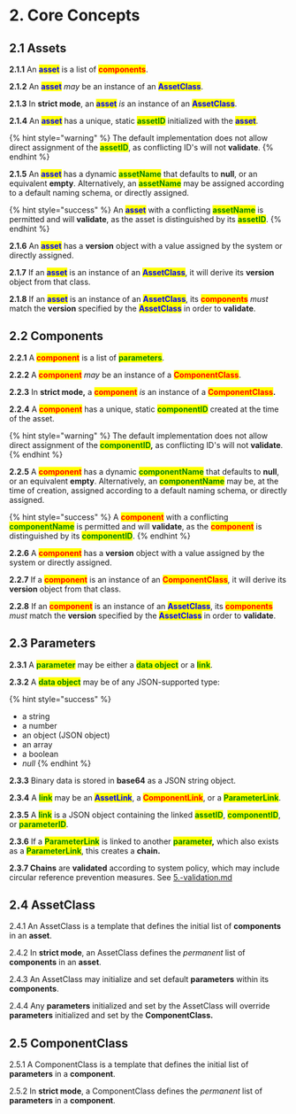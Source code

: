 # 2. Core Concepts

## 2.1  Assets

&#x20;  **2.1.1** An <mark style="color:blue;">**asset**</mark> is a list of <mark style="color:red;">**components**</mark>.&#x20;

&#x20;  **2.1.2** An <mark style="color:blue;">**asset**</mark> _may_ be an instance of an <mark style="color:blue;">**AssetClass**</mark>.&#x20;

&#x20;  **2.1.3** In **strict mode**, an <mark style="color:blue;">**asset**</mark> _is_ an instance of an <mark style="color:blue;">**AssetClass**</mark>.

&#x20;  **2.1.4** An <mark style="color:blue;">**asset**</mark> has a unique, static <mark style="color:green;">**assetID**</mark> initialized with the <mark style="color:blue;">**asset**</mark>.&#x20;

{% hint style="warning" %}
The default implementation does not allow direct assignment of the <mark style="color:green;">**assetID**</mark>, as conflicting ID's will not **validate**.
{% endhint %}

&#x20;  **2.1.5** An <mark style="color:blue;">**asset**</mark> has a dynamic <mark style="color:green;">**assetName**</mark> that defaults to **null**, or an equivalent **empty**. Alternatively, an <mark style="color:green;">**assetName**</mark> may be assigned according to a default naming schema, or directly assigned.&#x20;

{% hint style="success" %}
An <mark style="color:blue;">**asset**</mark> with a conflicting <mark style="color:green;">**assetName**</mark> is permitted and will **validate**, as the asset is distinguished by its <mark style="color:green;">**assetID**</mark>.
{% endhint %}

&#x20;    **2.1.6** An <mark style="color:blue;">**asset**</mark> has a **version** object with a value assigned by the system or directly assigned.

&#x20;    **2.1.7** If an <mark style="color:blue;">**asset**</mark> is an instance of an <mark style="color:blue;">**AssetClass**</mark>, it will derive its **version** object from that class.

&#x20;    **2.1.8** If an <mark style="color:blue;">**asset**</mark> is an instance of an <mark style="color:blue;">**AssetClass**</mark>, its <mark style="color:red;">**components**</mark> _must_ match the **version** specified by the <mark style="color:blue;">**AssetClass**</mark> in order to **validate**.

## 2.2 Components

&#x20;  **2.2.1** A <mark style="color:red;">**component**</mark> is a list of <mark style="color:green;">**parameters**</mark>.

&#x20;  **2.2.2** A <mark style="color:red;">**component**</mark> _may_ be an instance of a <mark style="color:red;">**ComponentClass**</mark>.

&#x20;  **2.2.3** In **strict mode,** a <mark style="color:red;">**component**</mark> _is_ an instance of a <mark style="color:red;">**ComponentClass**</mark>**.**

&#x20;  **2.2.4** A <mark style="color:red;">**component**</mark> has a unique, static <mark style="color:green;">**componentID**</mark> created at the time of the asset.&#x20;

{% hint style="warning" %}
The default implementation does not allow direct assignment of the <mark style="color:green;">**componentID**</mark>**,** as conflicting ID's will not **validate**.
{% endhint %}

&#x20;  **2.2.5** A <mark style="color:red;">**component**</mark> has a dynamic <mark style="color:green;">**componentName**</mark> that defaults to **null**, or an equivalent **empty**. Alternatively, an <mark style="color:green;">**componentName**</mark> may be, at the time of creation, assigned according to a default naming schema, or directly assigned.&#x20;

{% hint style="success" %}
A <mark style="color:red;">**component**</mark> with a conflicting <mark style="color:green;">**componentName**</mark> is permitted and will **validate**, as the <mark style="color:red;">**component**</mark> is distinguished by its <mark style="color:green;">**componentID**</mark>.
{% endhint %}

&#x20;    **2.2.6** A <mark style="color:red;">**component**</mark> has a **version** object with a value assigned by the system or directly assigned.

&#x20;    **2.2.7** If a <mark style="color:red;">**component**</mark> is an instance of an <mark style="color:red;">**ComponentClass**</mark>, it will derive its **version** object from that class.

&#x20;    **2.2.8** If an <mark style="color:red;">**component**</mark> is an instance of an <mark style="color:blue;">**AssetClass**</mark>, its <mark style="color:red;">**components**</mark> _must_ match the **version** specified by the <mark style="color:blue;">**AssetClass**</mark> in order to **validate**.

## 2.3 Parameters

&#x20;     **2.3.1** A <mark style="color:green;">**parameter**</mark> may be either a <mark style="color:green;">**data object**</mark> or a <mark style="color:green;">**link**</mark>.

&#x20;     **2.3.2** A <mark style="color:green;">**data object**</mark> may be of any JSON-supported type:

{% hint style="success" %}
* a string
* a number
* an object (JSON object)
* an array
* a boolean
* _null_
{% endhint %}

&#x20;     **2.3.3** Binary data is stored in **base64** as a JSON string object.

&#x20;     **2.3.4** A <mark style="color:green;">**link**</mark> may be an <mark style="color:blue;">**AssetLink**</mark>, a <mark style="color:red;">**ComponentLink**</mark>, or a <mark style="color:green;">**ParameterLink**</mark>.

&#x20;     **2.3.5** A <mark style="color:green;">**link**</mark> is a JSON object containing the linked <mark style="color:green;">**assetID**</mark>, <mark style="color:green;">**componentID**</mark>, or <mark style="color:green;">**parameterID**</mark>.

&#x20;     **2.3.6** If a <mark style="color:green;">**ParameterLink**</mark> is linked to another <mark style="color:green;">**parameter**</mark>**,** which also exists as a <mark style="color:green;">**ParameterLink**</mark>, this creates a **chain.**&#x20;

&#x20;    **2.3.7 Chains** are **validated** according to system policy, which may include circular reference prevention measures. See [5.-validation.md](5.-validation.md "mention")



## 2.4 AssetClass

&#x20;  2.4.1 An AssetClass is a template that defines the initial list of **components** in an **asset**.

&#x20;  2.4.2 In **strict mode**, an AssetClass defines the _permanent_ list of **components** in an **asset**.

&#x20;  2.4.3 An AssetClass may initialize and set default **parameters** within its **components**.

&#x20;  2.4.4 Any **parameters** initialized and set by the AssetClass will override **parameters** initialized and set by the **ComponentClass.**&#x20;

## 2.5 ComponentClass

&#x20;  2.5.1 A ComponentClass is a template that defines the initial list of **parameters** in a **component**.

&#x20;  2.5.2 In **strict mode**, a ComponentClass defines the _permanent_ list of **parameters** in a **component**.





